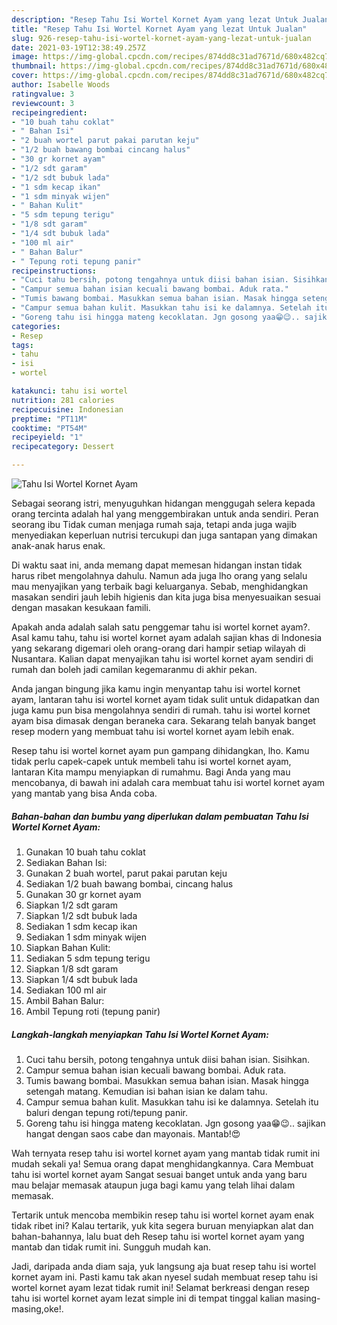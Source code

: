 ```yaml
---
description: "Resep Tahu Isi Wortel Kornet Ayam yang lezat Untuk Jualan"
title: "Resep Tahu Isi Wortel Kornet Ayam yang lezat Untuk Jualan"
slug: 926-resep-tahu-isi-wortel-kornet-ayam-yang-lezat-untuk-jualan
date: 2021-03-19T12:38:49.257Z
image: https://img-global.cpcdn.com/recipes/874dd8c31ad7671d/680x482cq70/tahu-isi-wortel-kornet-ayam-foto-resep-utama.jpg
thumbnail: https://img-global.cpcdn.com/recipes/874dd8c31ad7671d/680x482cq70/tahu-isi-wortel-kornet-ayam-foto-resep-utama.jpg
cover: https://img-global.cpcdn.com/recipes/874dd8c31ad7671d/680x482cq70/tahu-isi-wortel-kornet-ayam-foto-resep-utama.jpg
author: Isabelle Woods
ratingvalue: 3
reviewcount: 3
recipeingredient:
- "10 buah tahu coklat"
- " Bahan Isi"
- "2 buah wortel parut pakai parutan keju"
- "1/2 buah bawang bombai cincang halus"
- "30 gr kornet ayam"
- "1/2 sdt garam"
- "1/2 sdt bubuk lada"
- "1 sdm kecap ikan"
- "1 sdm minyak wijen"
- " Bahan Kulit"
- "5 sdm tepung terigu"
- "1/8 sdt garam"
- "1/4 sdt bubuk lada"
- "100 ml air"
- " Bahan Balur"
- " Tepung roti tepung panir"
recipeinstructions:
- "Cuci tahu bersih, potong tengahnya untuk diisi bahan isian. Sisihkan."
- "Campur semua bahan isian kecuali bawang bombai. Aduk rata."
- "Tumis bawang bombai. Masukkan semua bahan isian. Masak hingga setengah matang. Kemudian isi bahan isian ke dalam tahu."
- "Campur semua bahan kulit. Masukkan tahu isi ke dalamnya. Setelah itu baluri dengan tepung roti/tepung panir."
- "Goreng tahu isi hingga mateng kecoklatan. Jgn gosong yaa😁😉.. sajikan hangat dengan saos cabe dan mayonais. Mantab!😍"
categories:
- Resep
tags:
- tahu
- isi
- wortel

katakunci: tahu isi wortel 
nutrition: 281 calories
recipecuisine: Indonesian
preptime: "PT11M"
cooktime: "PT54M"
recipeyield: "1"
recipecategory: Dessert

---
```



![Tahu Isi Wortel Kornet Ayam](https://img-global.cpcdn.com/recipes/874dd8c31ad7671d/680x482cq70/tahu-isi-wortel-kornet-ayam-foto-resep-utama.jpg)

Sebagai seorang istri, menyuguhkan hidangan menggugah selera kepada orang tercinta adalah hal yang menggembirakan untuk anda sendiri. Peran seorang ibu Tidak cuman menjaga rumah saja, tetapi anda juga wajib menyediakan keperluan nutrisi tercukupi dan juga santapan yang dimakan anak-anak harus enak.

Di waktu  saat ini, anda memang dapat memesan hidangan instan tidak harus ribet mengolahnya dahulu. Namun ada juga lho orang yang selalu mau menyajikan yang terbaik bagi keluarganya. Sebab, menghidangkan masakan sendiri jauh lebih higienis dan kita juga bisa menyesuaikan sesuai dengan masakan kesukaan famili. 



Apakah anda adalah salah satu penggemar tahu isi wortel kornet ayam?. Asal kamu tahu, tahu isi wortel kornet ayam adalah sajian khas di Indonesia yang sekarang digemari oleh orang-orang dari hampir setiap wilayah di Nusantara. Kalian dapat menyajikan tahu isi wortel kornet ayam sendiri di rumah dan boleh jadi camilan kegemaranmu di akhir pekan.

Anda jangan bingung jika kamu ingin menyantap tahu isi wortel kornet ayam, lantaran tahu isi wortel kornet ayam tidak sulit untuk didapatkan dan juga kamu pun bisa mengolahnya sendiri di rumah. tahu isi wortel kornet ayam bisa dimasak dengan beraneka cara. Sekarang telah banyak banget resep modern yang membuat tahu isi wortel kornet ayam lebih enak.

Resep tahu isi wortel kornet ayam pun gampang dihidangkan, lho. Kamu tidak perlu capek-capek untuk membeli tahu isi wortel kornet ayam, lantaran Kita mampu menyiapkan di rumahmu. Bagi Anda yang mau mencobanya, di bawah ini adalah cara membuat tahu isi wortel kornet ayam yang mantab yang bisa Anda coba.

<!--inarticleads1-->

##### Bahan-bahan dan bumbu yang diperlukan dalam pembuatan Tahu Isi Wortel Kornet Ayam:

1. Gunakan 10 buah tahu coklat
1. Sediakan  Bahan Isi:
1. Gunakan 2 buah wortel, parut pakai parutan keju
1. Sediakan 1/2 buah bawang bombai, cincang halus
1. Gunakan 30 gr kornet ayam
1. Siapkan 1/2 sdt garam
1. Siapkan 1/2 sdt bubuk lada
1. Sediakan 1 sdm kecap ikan
1. Sediakan 1 sdm minyak wijen
1. Siapkan  Bahan Kulit:
1. Sediakan 5 sdm tepung terigu
1. Siapkan 1/8 sdt garam
1. Siapkan 1/4 sdt bubuk lada
1. Sediakan 100 ml air
1. Ambil  Bahan Balur:
1. Ambil  Tepung roti (tepung panir)




<!--inarticleads2-->

##### Langkah-langkah menyiapkan Tahu Isi Wortel Kornet Ayam:

1. Cuci tahu bersih, potong tengahnya untuk diisi bahan isian. Sisihkan.
1. Campur semua bahan isian kecuali bawang bombai. Aduk rata.
1. Tumis bawang bombai. Masukkan semua bahan isian. Masak hingga setengah matang. Kemudian isi bahan isian ke dalam tahu.
1. Campur semua bahan kulit. Masukkan tahu isi ke dalamnya. Setelah itu baluri dengan tepung roti/tepung panir.
1. Goreng tahu isi hingga mateng kecoklatan. Jgn gosong yaa😁😉.. sajikan hangat dengan saos cabe dan mayonais. Mantab!😍




Wah ternyata resep tahu isi wortel kornet ayam yang mantab tidak rumit ini mudah sekali ya! Semua orang dapat menghidangkannya. Cara Membuat tahu isi wortel kornet ayam Sangat sesuai banget untuk anda yang baru mau belajar memasak ataupun juga bagi kamu yang telah lihai dalam memasak.

Tertarik untuk mencoba membikin resep tahu isi wortel kornet ayam enak tidak ribet ini? Kalau tertarik, yuk kita segera buruan menyiapkan alat dan bahan-bahannya, lalu buat deh Resep tahu isi wortel kornet ayam yang mantab dan tidak rumit ini. Sungguh mudah kan. 

Jadi, daripada anda diam saja, yuk langsung aja buat resep tahu isi wortel kornet ayam ini. Pasti kamu tak akan nyesel sudah membuat resep tahu isi wortel kornet ayam lezat tidak rumit ini! Selamat berkreasi dengan resep tahu isi wortel kornet ayam lezat simple ini di tempat tinggal kalian masing-masing,oke!.

